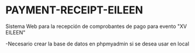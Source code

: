 # PAYMENT-RECEIPT-EILEEN
Sistema Web para la recepción de comprobantes de pago para evento "XV EILEEN"

-Necesario crear la base de datos en phpmyadmin si se desea usar en local
